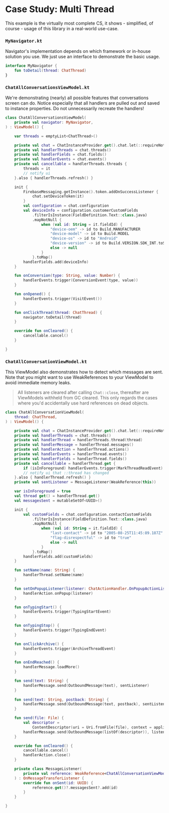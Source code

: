 # Case Study: Multi Thread

This example is the virtually most complete CS, it shows - simplified, of course - usage of this
library in a real-world use-case.

### `MyNavigator.kt`

Navigator's implementation depends on which framework or in-house solution you use. We just use an
interface to demonstrate the basic usage.

```kotlin
interface MyNavigator {
    fun toDetail(thread: ChatThread)
}
```

### `ChatAllConversationsViewModel.kt`

We're demonstrating (nearly) all possible features that conversations screen can do. Notice
especially that all handlers are pulled out and saved to instance properties. Do not unnecessarily
recreate the handlers!

```kotlin
class ChatAllConversationsViewModel(
    private val navigator: MyNavigator,
) : ViewModel() {

    var threads = emptyList<ChatThread>()

    private val chat = ChatInstanceProvider.get().chat.let(::requireNotNull)
    private val handlerThreads = chat.threads()
    private val handlerFields = chat.fields()
    private val handlerEvents = chat.events()
    private val cancellable = handlerThreads.threads {
        threads = it
        // notify ui
    }.also { handlerThreads.refresh() }

    init {
        FirebaseMessaging.getInstance().token.addOnSuccessListener {
            chat.setDeviceToken(it)
        }
        val configuration = chat.configuration
        val deviceInfo = configuration.customerCustomFields
            .filterIsInstance(FieldDefinition.Text::class.java)
            .mapNotNull {
                when (val id: String = it.fieldId) {
                    "device-oem" -> id to Build.MANUFACTURER
                    "device-model" -> id to Build.MODEL
                    "device-os" -> id to "Android"
                    "device-version" -> id to Build.VERSION.SDK_INT.toString()
                    else -> null
                }
            }.toMap()
        handlerFields.add(deviceInfo)
    }

    fun onConversion(type: String, value: Number) {
        handlerEvents.trigger(ConversionEvent(type, value))
    }

    fun onOpened() {
        handlerEvents.trigger(VisitEvent())
    }

    fun onClickThread(thread: ChatThread) {
        navigator.toDetail(thread)
    }

    override fun onCleared() {
        cancellable.cancel()
    }

}
```

### `ChatAllConversationViewModel.kt`

This ViewModel also demonstrates how to detect which messages are sent. Note that you might want to
use WeakReferences to your ViewModel to avoid immediate memory leaks.

> All listeners are cleared after calling `Chat::close`, thereafter are ViewModels withheld from GC
> cleared. This only regards the cases where you'd accidentally use hard references on dead objects.

```kotlin
class ChatAllConversationViewModel(
    thread: ChatThread,
) : ViewModel() {

    private val chat = ChatInstanceProvider.get().chat.let(::requireNotNull)
    private val handlerThreads = chat.threads()
    private val handlerThread = handlerThreads.thread(thread)
    private val handlerMessage = handlerThread.messages()
    private val handlerAction = handlerThread.actions()
    private val handlerEvents = handlerThread.events()
    private val handlerFields = handlerThread.fields()
    private val cancellable = handlerThread.get {
        if (isInForeground) handlerEvents.trigger(MarkThreadReadEvent)
        // notify ui that ::thread has changed
    }.also { handlerThread.refresh() }
    private val sentListener = MessageListener(WeakReference(this))

    var isInForeground = true
    val thread get() = handlerThread.get()
    val messagesSent = mutableSetOf<UUID>()

    init {
        val customFields = chat.configuration.contactCustomFields
            .filterIsInstance(FieldDefinition.Text::class.java)
            .mapNotNull {
                when (val id: String = it.fieldId) {
                    "last-contact" -> id to "2005-08-25T11:45:89.187Z"
                    "flag-disrespectful" -> id to "true"
                    else -> null
                }
            }.toMap()
        handlerFields.add(customFields)
    }

    fun setName(name: String) {
        handlerThread.setName(name)
    }

    fun setOnPopupListener(listener: ChatActionHandler.OnPopupActionListener) {
        handlerAction.onPopup(listener)
    }

    fun onTypingStart() {
        handlerEvents.trigger(TypingStartEvent)
    }

    fun onTypingStop() {
        handlerEvents.trigger(TypingEndEvent)
    }

    fun onClickArchive() {
        handlerEvents.trigger(ArchiveThreadEvent)
    }

    fun onEndReached() {
        handlerMessage.loadMore()
    }

    fun send(text: String) {
        handlerMessage.send(OutboundMessage(text), sentListener)
    }
    
    fun send(text: String, postback: String) {
        handlerMessage.send(OutboundMessage(text, postback), sentListener)
    }

    fun send(file: File) {
        val descriptor =
            ContentDescriptor(uri = Uri.fromFile(file), context = appli, mimeType = "application/pdf", fileName = file.name)
        handlerMessage.send(OutboundMessage(listOf(descriptor)), listener = sentListener)
    }

    override fun onCleared() {
        cancellable.cancel()
        handlerAction.close()
    }

    private class MessageListener(
        private val reference: WeakReference<ChatAllConversationViewModel>,
    ) : OnMessageTransferListener {
        override fun onSent(id: UUID) {
            reference.get()?.messagesSent?.add(id)
        }
    }

}
```
